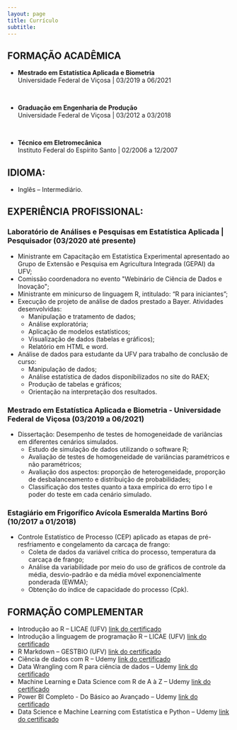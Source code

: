```yaml
---
layout: page
title: Currículo
subtitle: 
---
```



## FORMAÇÃO ACADÊMICA

-  **Mestrado em Estatística Aplicada e Biometria**    
Universidade Federal de Viçosa | 03/2019 a 06/2021
<br>

-  **Graduação em Engenharia de Produção**      
Universidade Federal de Viçosa | 03/2012 a 03/2018
<br>

-  **Técnico em Eletromecânica**     
Instituto Federal do Espírito Santo | 02/2006 a 12/2007


## IDIOMA:
-  Inglês – Intermediário.      


##  EXPERIÊNCIA PROFISSIONAL:

### Laboratório de Análises e Pesquisas em Estatística Aplicada | Pesquisador (03/2020 até presente)

- Ministrante em Capacitação em Estatística Experimental apresentado ao Grupo de Extensão e Pesquisa em Agricultura Integrada (GEPAI) da UFV;
- Comissão coordenadora no evento "Webinário de Ciência de Dados e Inovação";
- Ministrante em minicurso de linguagem R, intitulado: “R para iniciantes”;
- Execução de projeto de análise de dados prestado a Bayer. Atividades desenvolvidas:
  + Manipulação e tratamento de dados;
  + Análise exploratória;
  + Aplicação de modelos estatísticos;
  + Visualização de dados (tabelas e gráficos);
  + Relatório em HTML e word.
- Análise de dados para estudante da UFV para trabalho de conclusão de curso:
  + Manipulação de dados;
  + Análise estatística de dados disponibilizados no site do RAEX;
  + Produção de tabelas e gráficos;
  + Orientação na interpretação dos resultados.

###  Mestrado em Estatística Aplicada e Biometria - Universidade Federal de Viçosa (03/2019 a 06/2021)

- Dissertação: Desempenho de testes de homogeneidade de variâncias em diferentes cenários simulados.
  + Estudo de simulação de dados utilizando o software R;
  + Avaliação de testes de homogeneidade de variâncias paramétricos e não paramétricos;
  + Avaliação dos aspectos: proporção de heterogeneidade, proporção de desbalanceamento e distribuição de probabilidades;
  + Classificação dos testes quanto a taxa empírica do erro tipo I e poder do teste em cada cenário simulado. 

### Estagiário em Frigorífico Avícola Esmeralda Martins Boró (10/2017 a 01/2018)

- Controle Estatístico de Processo (CEP) aplicado as etapas de pré-resfriamento e congelamento da carcaça de frango:
  + Coleta de dados da variável crítica do processo, temperatura da carcaça de frango;
  + Análise da variabilidade por meio do uso de gráficos de controle da média, desvio-padrão e da média móvel exponencialmente ponderada (EWMA);
  + Obtenção do índice de capacidade do processo (Cpk).

## FORMAÇÃO COMPLEMENTAR

- Introdução ao R – LICAE (UFV)   [link do certificado](https://drive.google.com/file/d/1_JKdjPCZRuvmmu11ojJIUD20hGMk-Gsf/view)
- Introdução a linguagem de programação R – LICAE (UFV)   [link do certificado](https://drive.google.com/file/d/18U_vFiFc9QchOZDlLM4qeIWhm05x22gp/view)  
- R Markdown – GESTBIO (UFV)    [link do certificado](https://drive.google.com/file/d/1t_xEqCWawy1mrmoqi2JsxwXPCl1nqWaR/view)  
- Ciência de dados com R – Udemy    [link do certificado](https://www.udemy.com/certificate/UC-e53ae412-d0d9-4242-a32f-8bd775e8e280/)
- Data Wrangling com R para ciência de dados – Udemy    [link do certificado](https://www.udemy.com/certificate/UC-b16bb624-0e87-47bc-a792-92d2c1ffafe4/)
- Machine Learning e Data Science com R de A à Z – Udemy    [link do certificado](https://www.udemy.com/certificate/UC-702267d2-c92f-4549-b40e-b6ef60be93f7/)
- Power BI Completo - Do Básico ao Avançado – Udemy   [link do certificado](https://www.udemy.com/certificate/UC-6b141fba-9940-4a23-93b5-dbf5295571f4/)
- Data Science e Machine Learning com Estatística e Python – Udemy    [link do certificado](https://www.udemy.com/certificate/UC-d2d432a0-cdc5-4d2d-8c3c-6f944bef53f8/)






